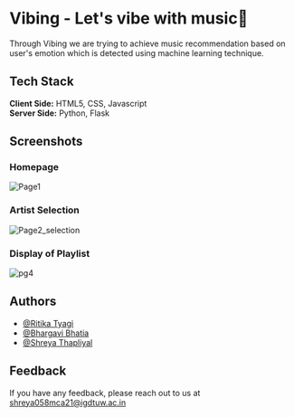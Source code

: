 # Vibing - Let's vibe with music🚀

Through Vibing we are trying to achieve music recommendation based on user's emotion which is detected using machine learning technique. 

## Tech Stack

**Client Side:** HTML5, CSS, Javascript<br/>
**Server Side:** Python, Flask
 
## Screenshots

### Homepage
![Page1](https://user-images.githubusercontent.com/68382993/184503070-0c33b2ba-828b-4ba5-82c0-2b5f5173e3b6.png)

### Artist Selection
![Page2_selection](https://user-images.githubusercontent.com/68382993/184503330-8e2fdaa4-78fa-4bcb-9e46-3fec1bfedbd2.png)

### Display of Playlist
![pg4](https://user-images.githubusercontent.com/68382993/184503364-d5dad78e-ee7e-49f0-ac93-ae4fce39ebcd.png)

## Authors

- [@Ritika Tyagi](https://www.github.com/Ritikatyagi18)
- [@Bhargavi Bhatia](https://www.github.com/BhargaviBhatia215)
- [@Shreya Thapliyal](https://www.github.com/ShreyaThapliyal)



## Feedback

If you have any feedback, please reach out to us at shreya058mca21@igdtuw.ac.in
